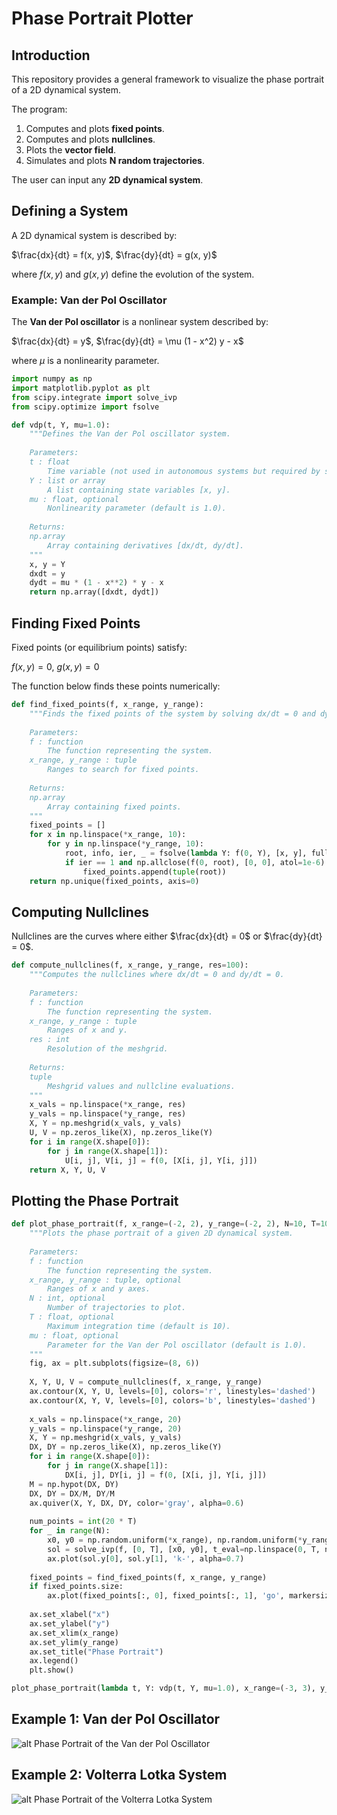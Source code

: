 # Phase Portrait Plotter

## Introduction

This repository provides a general framework to visualize the phase portrait of a 2D dynamical system.

The program:

1. Computes and plots **fixed points**.
2. Computes and plots **nullclines**.
3. Plots the **vector field**.
4. Simulates and plots **N random trajectories**.

The user can input any **2D dynamical system**.

## Defining a System

A 2D dynamical system is described by:

$\frac{dx}{dt} = f(x, y)$,  $\frac{dy}{dt} = g(x, y)$

where $f(x, y)$ and $g(x, y)$ define the evolution of the system.

### Example: Van der Pol Oscillator

The **Van der Pol oscillator** is a nonlinear system described by:

$\frac{dx}{dt} = y$, $\frac{dy}{dt} = \mu (1 - x^2) y - x$

where $\mu$ is a nonlinearity parameter.

```python
import numpy as np
import matplotlib.pyplot as plt
from scipy.integrate import solve_ivp
from scipy.optimize import fsolve

def vdp(t, Y, mu=1.0):
    """Defines the Van der Pol oscillator system.
    
    Parameters:
    t : float
        Time variable (not used in autonomous systems but required by solvers).
    Y : list or array
        A list containing state variables [x, y].
    mu : float, optional
        Nonlinearity parameter (default is 1.0).
    
    Returns:
    np.array
        Array containing derivatives [dx/dt, dy/dt].
    """
    x, y = Y
    dxdt = y
    dydt = mu * (1 - x**2) * y - x
    return np.array([dxdt, dydt])
```

## Finding Fixed Points

Fixed points (or equilibrium points) satisfy:

$f(x, y) = 0$, $g(x, y) = 0$

The function below finds these points numerically:

```python
def find_fixed_points(f, x_range, y_range):
    """Finds the fixed points of the system by solving dx/dt = 0 and dy/dt = 0.
    
    Parameters:
    f : function
        The function representing the system.
    x_range, y_range : tuple
        Ranges to search for fixed points.
    
    Returns:
    np.array
        Array containing fixed points.
    """
    fixed_points = []
    for x in np.linspace(*x_range, 10):
        for y in np.linspace(*y_range, 10):
            root, info, ier, _ = fsolve(lambda Y: f(0, Y), [x, y], full_output=True)
            if ier == 1 and np.allclose(f(0, root), [0, 0], atol=1e-6):
                fixed_points.append(tuple(root))
    return np.unique(fixed_points, axis=0)
```

## Computing Nullclines

Nullclines are the curves where either $\frac{dx}{dt} = 0$ or $\frac{dy}{dt} = 0$.

```python
def compute_nullclines(f, x_range, y_range, res=100):
    """Computes the nullclines where dx/dt = 0 and dy/dt = 0.
    
    Parameters:
    f : function
        The function representing the system.
    x_range, y_range : tuple
        Ranges of x and y.
    res : int
        Resolution of the meshgrid.
    
    Returns:
    tuple
        Meshgrid values and nullcline evaluations.
    """
    x_vals = np.linspace(*x_range, res)
    y_vals = np.linspace(*y_range, res)
    X, Y = np.meshgrid(x_vals, y_vals)
    U, V = np.zeros_like(X), np.zeros_like(Y)
    for i in range(X.shape[0]):
        for j in range(X.shape[1]):
            U[i, j], V[i, j] = f(0, [X[i, j], Y[i, j]])
    return X, Y, U, V
```

## Plotting the Phase Portrait

```python
def plot_phase_portrait(f, x_range=(-2, 2), y_range=(-2, 2), N=10, T=10, mu=1.0):
    """Plots the phase portrait of a given 2D dynamical system.
    
    Parameters:
    f : function
        The function representing the system.
    x_range, y_range : tuple, optional
        Ranges of x and y axes.
    N : int, optional
        Number of trajectories to plot.
    T : float, optional
        Maximum integration time (default is 10).
    mu : float, optional
        Parameter for the Van der Pol oscillator (default is 1.0).
    """
    fig, ax = plt.subplots(figsize=(8, 6))
    
    X, Y, U, V = compute_nullclines(f, x_range, y_range)
    ax.contour(X, Y, U, levels=[0], colors='r', linestyles='dashed')
    ax.contour(X, Y, V, levels=[0], colors='b', linestyles='dashed')
    
    x_vals = np.linspace(*x_range, 20)
    y_vals = np.linspace(*y_range, 20)
    X, Y = np.meshgrid(x_vals, y_vals)
    DX, DY = np.zeros_like(X), np.zeros_like(Y)
    for i in range(X.shape[0]):
        for j in range(X.shape[1]):
            DX[i, j], DY[i, j] = f(0, [X[i, j], Y[i, j]])
    M = np.hypot(DX, DY)
    DX, DY = DX/M, DY/M
    ax.quiver(X, Y, DX, DY, color='gray', alpha=0.6)
    
    num_points = int(20 * T)
    for _ in range(N):
        x0, y0 = np.random.uniform(*x_range), np.random.uniform(*y_range)
        sol = solve_ivp(f, [0, T], [x0, y0], t_eval=np.linspace(0, T, num_points))
        ax.plot(sol.y[0], sol.y[1], 'k-', alpha=0.7)
    
    fixed_points = find_fixed_points(f, x_range, y_range)
    if fixed_points.size:
        ax.plot(fixed_points[:, 0], fixed_points[:, 1], 'go', markersize=8, label='Fixed Points')
    
    ax.set_xlabel("x")
    ax.set_ylabel("y")
    ax.set_xlim(x_range)
    ax.set_ylim(y_range)
    ax.set_title("Phase Portrait")
    ax.legend()
    plt.show()

plot_phase_portrait(lambda t, Y: vdp(t, Y, mu=1.0), x_range=(-3, 3), y_range=(-3, 3), N=10, T=10)
```

## Example 1: Van der Pol Oscillator

![alt Phase Portrait of the Van der Pol Oscillator](doc/img/van-der-pol-oscillator.png)


## Example 2: Volterra Lotka System

![alt Phase Portrait of the Volterra Lotka System](doc/img/volterra-lotka.png)

